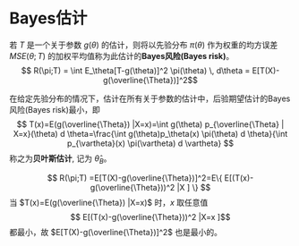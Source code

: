 # Bayes估计

若 $T$ 是一个关于参数 $g(\theta)$ 的估计，则将以先验分布 $\pi(\theta)$ 作为权重的均方误差 $MSE(\theta;T)$ 的加权平均值称为此估计的**Bayes风险(Bayes risk)**。
$$ R(\pi;T) = \int E_\theta[T-g(\theta)]^2 \pi(\theta) \, d\theta = E[T(X)-g(\overline{\Theta})]^2$$


在给定先验分布的情况下，估计在所有关于参数的估计中，后验期望估计的Bayes风险(Bayes risk)最小，即
$$ T(x)=E(g(\overline{\Theta}) |X=x)=\int g(\theta) p_{\overline{\Theta} | X=x}(\theta) d \theta=\frac{\int g(\theta)p_\theta(x) \pi(\theta) d \theta}{\int p_{\vartheta}(x) \pi(\vartheta) d \vartheta} $$
称之为**贝叶斯估计**, 记为 $\hat{\theta}_B$。


$$ R(\pi;T) =E[T(X)-g(\overline{\Theta})]^2=E\{ E[(T(x)-g(\overline{\Theta}))^2 |X ] \}  $$
当 $T(x)=E(g(\overline{\Theta}) |X=x)$ 时，$x$ 取任意值
$$ E[(T(x)-g(\overline{\Theta}))^2 |X=x ]$$
都最小，故 $E[T(X)-g(\overline{\Theta})]^2$ 也是最小的。

